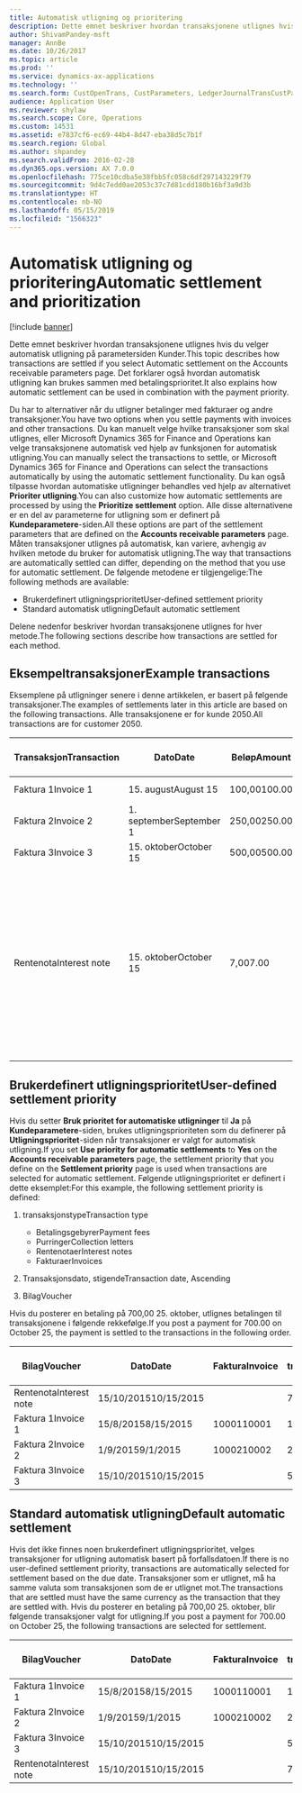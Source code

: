 ```yaml
---
title: Automatisk utligning og prioritering
description: Dette emnet beskriver hvordan transaksjonene utlignes hvis du velger automatisk utligning på parametersiden Kunder. Det forklarer også hvordan automatisk utligning kan brukes sammen med betalingsprioritet.
author: ShivamPandey-msft
manager: AnnBe
ms.date: 10/26/2017
ms.topic: article
ms.prod: ''
ms.service: dynamics-ax-applications
ms.technology: ''
ms.search.form: CustOpenTrans, CustParameters, LedgerJournalTransCustPaym
audience: Application User
ms.reviewer: shylaw
ms.search.scope: Core, Operations
ms.custom: 14531
ms.assetid: e7837cf6-ec69-44b4-8d47-eba38d5c7b1f
ms.search.region: Global
ms.author: shpandey
ms.search.validFrom: 2016-02-28
ms.dyn365.ops.version: AX 7.0.0
ms.openlocfilehash: 775ce10cdba5e38fbb5fc058c6df297143229f79
ms.sourcegitcommit: 9d4c7edd0ae2053c37c7d81cdd180b16bf3a9d3b
ms.translationtype: HT
ms.contentlocale: nb-NO
ms.lasthandoff: 05/15/2019
ms.locfileid: "1566323"
---
```

# <a name="automatic-settlement-and-prioritization"></a><span data-ttu-id="0f8b7-104">Automatisk utligning og prioritering</span><span class="sxs-lookup"><span data-stu-id="0f8b7-104">Automatic settlement and prioritization</span></span>

[!include [banner](../includes/banner.md)]

<span data-ttu-id="0f8b7-105">Dette emnet beskriver hvordan transaksjonene utlignes hvis du velger automatisk utligning på parametersiden Kunder.</span><span class="sxs-lookup"><span data-stu-id="0f8b7-105">This topic describes how transactions are settled if you select Automatic settlement on the Accounts receivable parameters page.</span></span> <span data-ttu-id="0f8b7-106">Det forklarer også hvordan automatisk utligning kan brukes sammen med betalingsprioritet.</span><span class="sxs-lookup"><span data-stu-id="0f8b7-106">It also explains how automatic settlement can be used in combination with the payment priority.</span></span>

<span data-ttu-id="0f8b7-107">Du har to alternativer når du utligner betalinger med fakturaer og andre transaksjoner.</span><span class="sxs-lookup"><span data-stu-id="0f8b7-107">You have two options when you settle payments with invoices and other transactions.</span></span> <span data-ttu-id="0f8b7-108">Du kan manuelt velge hvilke transaksjoner som skal utlignes, eller Microsoft Dynamics 365 for Finance and Operations kan velge transaksjonene automatisk ved hjelp av funksjonen for automatisk utligning.</span><span class="sxs-lookup"><span data-stu-id="0f8b7-108">You can manually select the transactions to settle, or Microsoft Dynamics 365 for Finance and Operations can select the transactions automatically by using the automatic settlement functionality.</span></span> <span data-ttu-id="0f8b7-109">Du kan også tilpasse hvordan automatiske utligninger behandles ved hjelp av alternativet **Prioriter utligning**.</span><span class="sxs-lookup"><span data-stu-id="0f8b7-109">You can also customize how automatic settlements are processed by using the **Prioritize settlement** option.</span></span> <span data-ttu-id="0f8b7-110">Alle disse alternativene er en del av parameterne for utligning som er definert på **Kundeparametere**-siden.</span><span class="sxs-lookup"><span data-stu-id="0f8b7-110">All these options are part of the settlement parameters that are defined on the **Accounts receivable parameters** page.</span></span> <span data-ttu-id="0f8b7-111">Måten transaksjoner utlignes på automatisk, kan variere, avhengig av hvilken metode du bruker for automatisk utligning.</span><span class="sxs-lookup"><span data-stu-id="0f8b7-111">The way that transactions are automatically settled can differ, depending on the method that you use for automatic settlement.</span></span> <span data-ttu-id="0f8b7-112">De følgende metodene er tilgjengelige:</span><span class="sxs-lookup"><span data-stu-id="0f8b7-112">The following methods are available:</span></span>

-   <span data-ttu-id="0f8b7-113">Brukerdefinert utligningsprioritet</span><span class="sxs-lookup"><span data-stu-id="0f8b7-113">User-defined settlement priority</span></span>
-   <span data-ttu-id="0f8b7-114">Standard automatisk utligning</span><span class="sxs-lookup"><span data-stu-id="0f8b7-114">Default automatic settlement</span></span>

<span data-ttu-id="0f8b7-115">Delene nedenfor beskriver hvordan transaksjonene utlignes for hver metode.</span><span class="sxs-lookup"><span data-stu-id="0f8b7-115">The following sections describe how transactions are settled for each method.</span></span>

## <a name="example-transactions"></a><span data-ttu-id="0f8b7-116">Eksempeltransaksjoner</span><span class="sxs-lookup"><span data-stu-id="0f8b7-116">Example transactions</span></span>
<span data-ttu-id="0f8b7-117">Eksemplene på utligninger senere i denne artikkelen, er basert på følgende transaksjoner.</span><span class="sxs-lookup"><span data-stu-id="0f8b7-117">The examples of settlements later in this article are based on the following transactions.</span></span> <span data-ttu-id="0f8b7-118">Alle transaksjonene er for kunde 2050.</span><span class="sxs-lookup"><span data-stu-id="0f8b7-118">All transactions are for customer 2050.</span></span>

| <span data-ttu-id="0f8b7-119">Transaksjon</span><span class="sxs-lookup"><span data-stu-id="0f8b7-119">Transaction</span></span>   | <span data-ttu-id="0f8b7-120">Dato</span><span class="sxs-lookup"><span data-stu-id="0f8b7-120">Date</span></span>        | <span data-ttu-id="0f8b7-121">Beløp</span><span class="sxs-lookup"><span data-stu-id="0f8b7-121">Amount</span></span> | <span data-ttu-id="0f8b7-122">Betingelser for kontantrabatt</span><span class="sxs-lookup"><span data-stu-id="0f8b7-122">Cash discount terms</span></span> | <span data-ttu-id="0f8b7-123">Kontantrabattdato</span><span class="sxs-lookup"><span data-stu-id="0f8b7-123">Cash discount date</span></span> | <span data-ttu-id="0f8b7-124">Kommentarer</span><span class="sxs-lookup"><span data-stu-id="0f8b7-124">Comments</span></span>                                                                                                                                                                                      |
|---------------|-------------|--------|---------------------|--------------------|-----------------------------------------------------------------------------------------------------------------------------------------------------------------------------------------------|
| <span data-ttu-id="0f8b7-125">Faktura 1</span><span class="sxs-lookup"><span data-stu-id="0f8b7-125">Invoice 1</span></span>     | <span data-ttu-id="0f8b7-126">15. august</span><span class="sxs-lookup"><span data-stu-id="0f8b7-126">August 15</span></span>   | <span data-ttu-id="0f8b7-127">100,00</span><span class="sxs-lookup"><span data-stu-id="0f8b7-127">100.00</span></span> | <span data-ttu-id="0f8b7-128">2%14, netto 30</span><span class="sxs-lookup"><span data-stu-id="0f8b7-128">2%14, Net 30</span></span>        | <span data-ttu-id="0f8b7-129">29. august</span><span class="sxs-lookup"><span data-stu-id="0f8b7-129">August 29</span></span>          |                                                                                                                                                                                               |
| <span data-ttu-id="0f8b7-130">Faktura 2</span><span class="sxs-lookup"><span data-stu-id="0f8b7-130">Invoice 2</span></span>     | <span data-ttu-id="0f8b7-131">1. september</span><span class="sxs-lookup"><span data-stu-id="0f8b7-131">September 1</span></span> | <span data-ttu-id="0f8b7-132">250,00</span><span class="sxs-lookup"><span data-stu-id="0f8b7-132">250.00</span></span> | <span data-ttu-id="0f8b7-133">2%14, netto 30</span><span class="sxs-lookup"><span data-stu-id="0f8b7-133">2%14, Net 30</span></span>        | <span data-ttu-id="0f8b7-134">15. september</span><span class="sxs-lookup"><span data-stu-id="0f8b7-134">September 15</span></span>       |                                                                                                                                                                                               |
| <span data-ttu-id="0f8b7-135">Faktura 3</span><span class="sxs-lookup"><span data-stu-id="0f8b7-135">Invoice 3</span></span>     | <span data-ttu-id="0f8b7-136">15. oktober</span><span class="sxs-lookup"><span data-stu-id="0f8b7-136">October 15</span></span>  | <span data-ttu-id="0f8b7-137">500,00</span><span class="sxs-lookup"><span data-stu-id="0f8b7-137">500.00</span></span> | <span data-ttu-id="0f8b7-138">2 % 14/netto 30</span><span class="sxs-lookup"><span data-stu-id="0f8b7-138">2% 14/Net 30</span></span>        | <span data-ttu-id="0f8b7-139">29. oktober</span><span class="sxs-lookup"><span data-stu-id="0f8b7-139">October 29</span></span>         |                                                                                                                                                                                               |
| <span data-ttu-id="0f8b7-140">Rentenota</span><span class="sxs-lookup"><span data-stu-id="0f8b7-140">Interest note</span></span> | <span data-ttu-id="0f8b7-141">15. oktober</span><span class="sxs-lookup"><span data-stu-id="0f8b7-141">October 15</span></span>  | <span data-ttu-id="0f8b7-142">7,00</span><span class="sxs-lookup"><span data-stu-id="0f8b7-142">7.00</span></span>   |                     |                    | <span data-ttu-id="0f8b7-143">Denne rentenotaen er for faktura 1 og faktura 2.</span><span class="sxs-lookup"><span data-stu-id="0f8b7-143">This interest note is for invoice 1 and invoice 2.</span></span> <span data-ttu-id="0f8b7-144">Beløpet beregnes som 2 prosent rente på beløp som er 30 eller flere dager over fristen.</span><span class="sxs-lookup"><span data-stu-id="0f8b7-144">The amount is calculated as 2-percent interest on amounts that are 30 or more days past due.</span></span> <span data-ttu-id="0f8b7-145">Eksempel: 0,02 × (100,00 + 250,00) = 7,00.</span><span class="sxs-lookup"><span data-stu-id="0f8b7-145">For example, 0.02 × (100.00 + 250.00) = 7.00.</span></span> |

## <a name="user-defined-settlement-priority"></a><span data-ttu-id="0f8b7-146">Brukerdefinert utligningsprioritet</span><span class="sxs-lookup"><span data-stu-id="0f8b7-146">User-defined settlement priority</span></span>
<span data-ttu-id="0f8b7-147">Hvis du setter **Bruk prioritet for automatiske utligninger** til **Ja** på **Kundeparametere**-siden, brukes utligningsprioriteten som du definerer på **Utligningsprioritet**-siden når transaksjoner er valgt for automatisk utligning.</span><span class="sxs-lookup"><span data-stu-id="0f8b7-147">If you set **Use priority for automatic settlements** to **Yes** on the **Accounts receivable parameters** page, the settlement priority that you define on the **Settlement priority** page is used when transactions are selected for automatic settlement.</span></span> <span data-ttu-id="0f8b7-148">Følgende utligningsprioritet er definert i dette eksemplet:</span><span class="sxs-lookup"><span data-stu-id="0f8b7-148">For this example, the following settlement priority is defined:</span></span>

1.  <span data-ttu-id="0f8b7-149">transaksjonstype</span><span class="sxs-lookup"><span data-stu-id="0f8b7-149">Transaction type</span></span>
    -   <span data-ttu-id="0f8b7-150">Betalingsgebyrer</span><span class="sxs-lookup"><span data-stu-id="0f8b7-150">Payment fees</span></span>
    -   <span data-ttu-id="0f8b7-151">Purringer</span><span class="sxs-lookup"><span data-stu-id="0f8b7-151">Collection letters</span></span>
    -   <span data-ttu-id="0f8b7-152">Rentenotaer</span><span class="sxs-lookup"><span data-stu-id="0f8b7-152">Interest notes</span></span>
    -   <span data-ttu-id="0f8b7-153">Fakturaer</span><span class="sxs-lookup"><span data-stu-id="0f8b7-153">Invoices</span></span>

2.  <span data-ttu-id="0f8b7-154">Transaksjonsdato, stigende</span><span class="sxs-lookup"><span data-stu-id="0f8b7-154">Transaction date, Ascending</span></span>
3.  <span data-ttu-id="0f8b7-155">Bilag</span><span class="sxs-lookup"><span data-stu-id="0f8b7-155">Voucher</span></span>

<span data-ttu-id="0f8b7-156">Hvis du posterer en betaling på 700,00 25. oktober, utlignes betalingen til transaksjonene i følgende rekkefølge.</span><span class="sxs-lookup"><span data-stu-id="0f8b7-156">If you post a payment for 700.00 on October 25, the payment is settled to the transactions in the following order.</span></span>

| <span data-ttu-id="0f8b7-157">Bilag</span><span class="sxs-lookup"><span data-stu-id="0f8b7-157">Voucher</span></span>       | <span data-ttu-id="0f8b7-158">Dato</span><span class="sxs-lookup"><span data-stu-id="0f8b7-158">Date</span></span>       | <span data-ttu-id="0f8b7-159">Faktura</span><span class="sxs-lookup"><span data-stu-id="0f8b7-159">Invoice</span></span> | <span data-ttu-id="0f8b7-160">Beløp i transaksjonsvaluta</span><span class="sxs-lookup"><span data-stu-id="0f8b7-160">Amount in transaction currency</span></span> | <span data-ttu-id="0f8b7-161">Beløp som skal utlignes</span><span class="sxs-lookup"><span data-stu-id="0f8b7-161">Amount to settle</span></span> | <span data-ttu-id="0f8b7-162">Saldo</span><span class="sxs-lookup"><span data-stu-id="0f8b7-162">Balance</span></span> | <span data-ttu-id="0f8b7-163">Valuta</span><span class="sxs-lookup"><span data-stu-id="0f8b7-163">Currency</span></span> |
|---------------|------------|---------|--------------------------------|------------------|---------|----------|
| <span data-ttu-id="0f8b7-164">Rentenota</span><span class="sxs-lookup"><span data-stu-id="0f8b7-164">Interest note</span></span> | <span data-ttu-id="0f8b7-165">15/10/2015</span><span class="sxs-lookup"><span data-stu-id="0f8b7-165">10/15/2015</span></span> |         | <span data-ttu-id="0f8b7-166">7,00</span><span class="sxs-lookup"><span data-stu-id="0f8b7-166">7.00</span></span>                           | <span data-ttu-id="0f8b7-167">7,00</span><span class="sxs-lookup"><span data-stu-id="0f8b7-167">7.00</span></span>             | <span data-ttu-id="0f8b7-168">0,00</span><span class="sxs-lookup"><span data-stu-id="0f8b7-168">0.00</span></span>    | <span data-ttu-id="0f8b7-169">USD</span><span class="sxs-lookup"><span data-stu-id="0f8b7-169">USD</span></span>      |
| <span data-ttu-id="0f8b7-170">Faktura 1</span><span class="sxs-lookup"><span data-stu-id="0f8b7-170">Invoice 1</span></span>     | <span data-ttu-id="0f8b7-171">15/8/2015</span><span class="sxs-lookup"><span data-stu-id="0f8b7-171">8/15/2015</span></span>  | <span data-ttu-id="0f8b7-172">10001</span><span class="sxs-lookup"><span data-stu-id="0f8b7-172">10001</span></span>   | <span data-ttu-id="0f8b7-173">100,00</span><span class="sxs-lookup"><span data-stu-id="0f8b7-173">100.00</span></span>                         | <span data-ttu-id="0f8b7-174">100,00</span><span class="sxs-lookup"><span data-stu-id="0f8b7-174">100.00</span></span>           | <span data-ttu-id="0f8b7-175">0,00</span><span class="sxs-lookup"><span data-stu-id="0f8b7-175">0.00</span></span>    | <span data-ttu-id="0f8b7-176">USD</span><span class="sxs-lookup"><span data-stu-id="0f8b7-176">USD</span></span>      |
| <span data-ttu-id="0f8b7-177">Faktura 2</span><span class="sxs-lookup"><span data-stu-id="0f8b7-177">Invoice 2</span></span>     | <span data-ttu-id="0f8b7-178">1/9/2015</span><span class="sxs-lookup"><span data-stu-id="0f8b7-178">9/1/2015</span></span>   | <span data-ttu-id="0f8b7-179">10002</span><span class="sxs-lookup"><span data-stu-id="0f8b7-179">10002</span></span>   | <span data-ttu-id="0f8b7-180">250,00</span><span class="sxs-lookup"><span data-stu-id="0f8b7-180">250.00</span></span>                         | <span data-ttu-id="0f8b7-181">250,00</span><span class="sxs-lookup"><span data-stu-id="0f8b7-181">250.00</span></span>           | <span data-ttu-id="0f8b7-182">0,00</span><span class="sxs-lookup"><span data-stu-id="0f8b7-182">0.00</span></span>    | <span data-ttu-id="0f8b7-183">USD</span><span class="sxs-lookup"><span data-stu-id="0f8b7-183">USD</span></span>      |
| <span data-ttu-id="0f8b7-184">Faktura 3</span><span class="sxs-lookup"><span data-stu-id="0f8b7-184">Invoice 3</span></span>     | <span data-ttu-id="0f8b7-185">15/10/2015</span><span class="sxs-lookup"><span data-stu-id="0f8b7-185">10/15/2015</span></span> |         | <span data-ttu-id="0f8b7-186">500,00</span><span class="sxs-lookup"><span data-stu-id="0f8b7-186">500.00</span></span>                         | <span data-ttu-id="0f8b7-187">343.00</span><span class="sxs-lookup"><span data-stu-id="0f8b7-187">343.00</span></span>           | <span data-ttu-id="0f8b7-188">157.00</span><span class="sxs-lookup"><span data-stu-id="0f8b7-188">157.00</span></span>  | <span data-ttu-id="0f8b7-189">USD</span><span class="sxs-lookup"><span data-stu-id="0f8b7-189">USD</span></span>      |

## <a name="default-automatic-settlement"></a><span data-ttu-id="0f8b7-190">Standard automatisk utligning</span><span class="sxs-lookup"><span data-stu-id="0f8b7-190">Default automatic settlement</span></span>
<span data-ttu-id="0f8b7-191">Hvis det ikke finnes noen brukerdefinert utligningsprioritet, velges transaksjoner for utligning automatisk basert på forfallsdatoen.</span><span class="sxs-lookup"><span data-stu-id="0f8b7-191">If there is no user-defined settlement priority, transactions are automatically selected for settlement based on the due date.</span></span> <span data-ttu-id="0f8b7-192">Transaksjoner som er utlignet, må ha samme valuta som transaksjonen som de er utlignet mot.</span><span class="sxs-lookup"><span data-stu-id="0f8b7-192">The transactions that are settled must have the same currency as the transaction that they are settled with.</span></span> <span data-ttu-id="0f8b7-193">Hvis du posterer en betaling på 700,00 25. oktober, blir følgende transaksjoner valgt for utligning.</span><span class="sxs-lookup"><span data-stu-id="0f8b7-193">If you post a payment for 700.00 on October 25, the following transactions are selected for settlement.</span></span>

| <span data-ttu-id="0f8b7-194">Bilag</span><span class="sxs-lookup"><span data-stu-id="0f8b7-194">Voucher</span></span>       | <span data-ttu-id="0f8b7-195">Dato</span><span class="sxs-lookup"><span data-stu-id="0f8b7-195">Date</span></span>       | <span data-ttu-id="0f8b7-196">Faktura</span><span class="sxs-lookup"><span data-stu-id="0f8b7-196">Invoice</span></span> | <span data-ttu-id="0f8b7-197">Beløp i transaksjonsvaluta</span><span class="sxs-lookup"><span data-stu-id="0f8b7-197">Amount in transaction currency</span></span> | <span data-ttu-id="0f8b7-198">Beløp som skal utlignes</span><span class="sxs-lookup"><span data-stu-id="0f8b7-198">Amount to settle</span></span> | <span data-ttu-id="0f8b7-199">Saldo</span><span class="sxs-lookup"><span data-stu-id="0f8b7-199">Balance</span></span> | <span data-ttu-id="0f8b7-200">Valuta</span><span class="sxs-lookup"><span data-stu-id="0f8b7-200">Currency</span></span> |
|---------------|------------|---------|--------------------------------|------------------|---------|----------|
| <span data-ttu-id="0f8b7-201">Faktura 1</span><span class="sxs-lookup"><span data-stu-id="0f8b7-201">Invoice 1</span></span>     | <span data-ttu-id="0f8b7-202">15/8/2015</span><span class="sxs-lookup"><span data-stu-id="0f8b7-202">8/15/2015</span></span>  | <span data-ttu-id="0f8b7-203">10001</span><span class="sxs-lookup"><span data-stu-id="0f8b7-203">10001</span></span>   | <span data-ttu-id="0f8b7-204">100,00</span><span class="sxs-lookup"><span data-stu-id="0f8b7-204">100.00</span></span>                         | <span data-ttu-id="0f8b7-205">100,00</span><span class="sxs-lookup"><span data-stu-id="0f8b7-205">100.00</span></span>           | <span data-ttu-id="0f8b7-206">0,00</span><span class="sxs-lookup"><span data-stu-id="0f8b7-206">0.00</span></span>    | <span data-ttu-id="0f8b7-207">USD</span><span class="sxs-lookup"><span data-stu-id="0f8b7-207">USD</span></span>      |
| <span data-ttu-id="0f8b7-208">Faktura 2</span><span class="sxs-lookup"><span data-stu-id="0f8b7-208">Invoice 2</span></span>     | <span data-ttu-id="0f8b7-209">1/9/2015</span><span class="sxs-lookup"><span data-stu-id="0f8b7-209">9/1/2015</span></span>   | <span data-ttu-id="0f8b7-210">10002</span><span class="sxs-lookup"><span data-stu-id="0f8b7-210">10002</span></span>   | <span data-ttu-id="0f8b7-211">250,00</span><span class="sxs-lookup"><span data-stu-id="0f8b7-211">250.00</span></span>                         | <span data-ttu-id="0f8b7-212">250,00</span><span class="sxs-lookup"><span data-stu-id="0f8b7-212">250.00</span></span>           | <span data-ttu-id="0f8b7-213">0,00</span><span class="sxs-lookup"><span data-stu-id="0f8b7-213">0.00</span></span>    | <span data-ttu-id="0f8b7-214">USD</span><span class="sxs-lookup"><span data-stu-id="0f8b7-214">USD</span></span>      |
| <span data-ttu-id="0f8b7-215">Faktura 3</span><span class="sxs-lookup"><span data-stu-id="0f8b7-215">Invoice 3</span></span>     | <span data-ttu-id="0f8b7-216">15/10/2015</span><span class="sxs-lookup"><span data-stu-id="0f8b7-216">10/15/2015</span></span> |         | <span data-ttu-id="0f8b7-217">500,00</span><span class="sxs-lookup"><span data-stu-id="0f8b7-217">500.00</span></span>                         | <span data-ttu-id="0f8b7-218">350.00</span><span class="sxs-lookup"><span data-stu-id="0f8b7-218">350.00</span></span>           | <span data-ttu-id="0f8b7-219">150.00</span><span class="sxs-lookup"><span data-stu-id="0f8b7-219">150.00</span></span>  | <span data-ttu-id="0f8b7-220">USD</span><span class="sxs-lookup"><span data-stu-id="0f8b7-220">USD</span></span>      |
| <span data-ttu-id="0f8b7-221">Rentenota</span><span class="sxs-lookup"><span data-stu-id="0f8b7-221">Interest note</span></span> | <span data-ttu-id="0f8b7-222">15/10/2015</span><span class="sxs-lookup"><span data-stu-id="0f8b7-222">10/15/2015</span></span> |         | <span data-ttu-id="0f8b7-223">7,00</span><span class="sxs-lookup"><span data-stu-id="0f8b7-223">7.00</span></span>                           | <span data-ttu-id="0f8b7-224">0,00</span><span class="sxs-lookup"><span data-stu-id="0f8b7-224">0.00</span></span>             | <span data-ttu-id="0f8b7-225">0,00</span><span class="sxs-lookup"><span data-stu-id="0f8b7-225">0.00</span></span>    | <span data-ttu-id="0f8b7-226">USD</span><span class="sxs-lookup"><span data-stu-id="0f8b7-226">USD</span></span>      |





